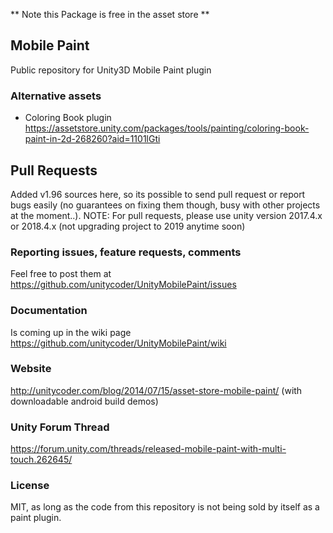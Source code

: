 ** Note this Package is free in the asset store **

## Mobile Paint
Public repository for Unity3D Mobile Paint plugin

### Alternative assets
- Coloring Book plugin https://assetstore.unity.com/packages/tools/painting/coloring-book-paint-in-2d-268260?aid=1101lGti

## Pull Requests
Added v1.96 sources here, so its possible to send pull request or report bugs easily (no guarantees on fixing them though, busy with other projects at the moment..). NOTE: For pull requests, please use unity version 2017.4.x or 2018.4.x (not upgrading project to 2019 anytime soon)

### Reporting issues, feature requests, comments
Feel free to post them at
https://github.com/unitycoder/UnityMobilePaint/issues

### Documentation
Is coming up in the wiki page
https://github.com/unitycoder/UnityMobilePaint/wiki

### Website
http://unitycoder.com/blog/2014/07/15/asset-store-mobile-paint/
(with downloadable android build demos)

### Unity Forum Thread
https://forum.unity.com/threads/released-mobile-paint-with-multi-touch.262645/

### License
MIT, as long as the code from this repository is not being sold by itself as a paint plugin.
